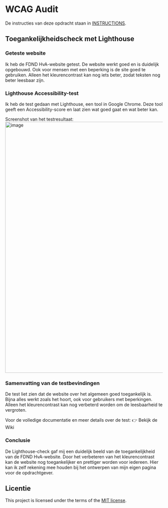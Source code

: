 # WCAG Audit 
De instructies van deze opdracht staan in [INSTRUCTIONS](https://github.com/fdnd-task/wcag-audit/blob/main/docs/INSTRUCTIONS.md).


## Toegankelijkheidscheck met Lighthouse

### Geteste website
Ik heb de FDND HvA-website getest.
De website werkt goed en is duidelijk opgebouwd. Ook voor mensen met een beperking is de site goed te gebruiken. Alleen het kleurencontrast kan nog iets beter, zodat teksten nog beter leesbaar zijn.

### Lighthouse Accessibility-test

Ik heb de test gedaan met Lighthouse, een tool in Google Chrome.
Deze tool geeft een Accessibility-score en laat zien wat goed gaat en wat beter kan.

Screenshot van het testresultaat:
<img width="1919" height="800" alt="image" src="https://github.com/user-attachments/assets/a37977bb-d5c1-4b07-8b71-0d6e9ab0a0c9" />


### Samenvatting van de testbevindingen

De test liet zien dat de website over het algemeen goed toegankelijk is.
Bijna alles werkt zoals het hoort, ook voor gebruikers met beperkingen.
Alleen het kleurencontrast kan nog verbeterd worden om de leesbaarheid te vergroten.

Voor de volledige documentatie en meer details over de test:
👉 Bekijk de Wiki

### Conclusie

De Lighthouse-check gaf mij een duidelijk beeld van de toegankelijkheid van de FDND HvA-website.
Door het verbeteren van het kleurencontrast kan de website nog toegankelijker en prettiger worden voor iedereen.
Hier kan ik zelf rekening mee houden bij het ontwerpen van mijn eigen pagina voor de opdrachtgever.

## Licentie

This project is licensed under the terms of the [MIT license](./LICENSE).
